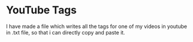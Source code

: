 # YouTube Tags
I have made a file which writes all the tags for one of my videos in youtube in .txt file, so that i can directly copy and paste it.

